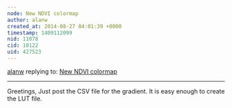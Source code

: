 ```yaml
---
node: New NDVI colormap
author: alanw
created_at: 2014-08-27 04:01:39 +0000
timestamp: 1409112099
nid: 11078
cid: 10122
uid: 427523
---
```




[alanw](../profile/alanw) replying to: [New NDVI colormap](../notes/cfastie/08-26-2014/new-ndvi-colormap)

----
Greetings,
Just post the CSV file for the gradient.  It is easy enough to create the LUT file.

